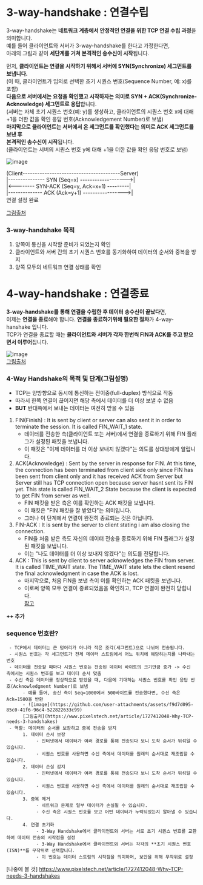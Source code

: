 # 3-way-handshake : 연결수립
3-way-handshake는 **네트워크 계층에서 안정적인 연결을 위한 TCP 연결 수립 과정**을 의미합니다.   
예를 들어 클라이언트와 서버가 3-way-handshake를 한다고 가정한다면,     
아래의 그림과 같이 **세단계를 거쳐 본격적인 송수신이 시작**됩니다.     

먼저, **클라이언트는 연결을 시작하기 위해서 서버에 SYN(Synchronize) 세그먼트를 보냅니다.**     
(이 때, 클라이언트가 임의로 선택한 초기 시퀀스 번호(Sequence Number, 예: x)를 포함)    
**다음으로 서버에서는 요청을 확인했고 시작하자는 의미로 SYN + ACK(Synchronize-Acknowledge) 세그먼트로 응답**합니다.    
(서버는 자체 초기 시퀀스 번호(예: y)를 생성하고, 클라이언트의 시퀀스 번호 x에 대해 +1을 더한 값을 확인 응답 번호(Acknowledgement Number)로 보냄)    
**마지막으로 클라이언트는 서버에서 온 세그먼트를 확인했다는 의미로 ACK 세그먼트를 보낸 후     
본격적인 송수신이 시작**됩니다.     
(클라이언트는 서버의 시퀀스 번호 y에 대해 +1을 더한 값을 확인 응답 번호로 보냄)    

![image](https://github.com/user-attachments/assets/4ef1b0d2-57e4-477c-80a8-c1509007f9e3)     

     
(Client----------------------------------------Server)        
   |--------------- SYN (Seq=x) ------------------->|      
   |<-------- SYN-ACK (Seq=y, Ack=x+1) ---------|     
   |-------------- ACK (Ack=y+1) ----------------->|        
                연결 설정 완료         
   
[그림출처](https://www.geeksforgeeks.org/tcp-3-way-handshake-process/)

### 3-way-handshake 목적
1. 양쪽이 통신을 시작할 준비가 되었는지 확인    
2. 클라이언트와 서버 간의 초기 시퀀스 번호를 동기화하여 데이터의 순서와 중복을 방지    
3. 양쪽 모두의 네트워크 연결 상태를 확인    
        
# 4-way-handshake : 연결종료
**3-way-handshake를 통해 연결을 수립한 후 데이터 송수신이 끝났다**면,   
이제는 **연결을 종료**해야 합니다. **연결을 종료하기위해 필요한 절차**가 4-way-hanshake 입니다.   
TCP가 연결을 종료할 때는 **클라이언트와 서버가 각자 한번씩 FIN과 ACK를 주고 받으면서 이루어**집니다.

![image](https://github.com/user-attachments/assets/1097735d-1c51-45f9-b5b3-8e466b22de03)    
[그림출처](https://www.linkedin.com/pulse/tcp-4-way-termination-handshake-ibraham-ajazz)      

### 4-Way Handshake의 목적 및 단계(그림설명)
- TCP는 양방향으로 동시에 통신하는 전이중(full-duplex) 방식으로 작동
- 따라서 한쪽 연결이 끊어지면 해당 측에서 데이터를 더 이상 보낼 수 없음
- **BUT** 반대쪽에서 보내는 데이터는 여전히 받을 수 있음
1. FIN(Finish) : It is sent by client or server can also sent it in order to terminate the session. It is called FIN_WAIT_1 state.
     - 데이터를 전송한 측(클라이언트 또는 서버)에서 연결을 종료하기 위해 FIN 플래그가 설정된 패킷을 보냅니다.
     - 이 패킷은 "이제 데이터를 더 이상 보내지 않겠다"는 의도를 상대방에게 알립니다.
3. ACK(Acknowledge) : Sent by the server in response for FIN.
At this time, the connection has been terminated from client side only since FIN has been sent from client only and it has received ACK from Server but Server still has TCP connection open because server hasnt sent its FIN yet. This state is called FIN_WAIT_2 State because the client is expected to get FIN from server as well.
     - FIN 패킷을 받은 측은 이를 확인하는 ACK 패킷을 보냅니다.
     - 이 패킷은 "FIN 패킷을 잘 받았다"는 의미입니다.
     - 그러나 이 단계에서 연결이 완전히 종료되는 것은 아닙니다.
5. FIN-ACK : It is sent by the server to client stating i am also closing the connection.
     - FIN을 처음 받은 측도 자신의 데이터 전송을 종료하기 위해 FIN 플래그가 설정된 패킷을 보냅니다.
     - 이는 "나도 데이터를 더 이상 보내지 않겠다"는 의도를 전달합니다.
7. ACK : This is sent by client to server acknowledges the FIN from server. It is called TIME_WAIT state. The TIME_WAIT state lets the client resend the final acknowledgment in case the ACK is lost.
     - 마지막으로, 처음 FIN을 보낸 측이 이를 확인하는 ACK 패킷을 보냅니다.
     - 이로써 양쪽 모두 연결이 종료되었음을 확인하고, TCP 연결이 완전히 닫힙니다.    
[참고](https://www.linkedin.com/pulse/tcp-4-way-termination-handshake-ibraham-ajazz)
     
**++ 추가**
### sequence 번호란?
     - TCP에서 데이터는 큰 덩어리가 아니라 작은 조각(세그먼트)으로 나뉘어 전송됩니다.     
     - 시퀀스 번호는 각 세그먼트가 전체 데이터 스트림에서 어느 위치에 해당하는지를 나타내는 번호
     - 데이터를 전송할 때마다 시퀀스 번호는 전송된 데이터 바이트의 크기만큼 증가 -> 수신 측에서는 시퀀스 번호를 보고 데이터 순서 맞춤
     - 수신 측은 데이터를 정상적으로 받았을 때, 다음에 기대하는 시퀀스 번호를 확인 응답 번호(Acknowledgment Number)로 보냄
          - 예를 들어, 송신 측이 Seq=1000에서 500바이트를 전송했다면, 수신 측은 Ack=1500을 반환
          - ![image](https://github.com/user-attachments/assets/f9d7d095-85c0-41f6-96c4-522822633c99)    
          [그림출처](https://www.pixelstech.net/article/1727412048-Why-TCP-needs-3-handshakes)
     - 역할: 데이터의 순서를 보장하고 중복 전송을 방지
          1. 데이터 순서 보장
               - 인터넷에서 데이터가 여러 경로를 통해 전송되다 보니 도착 순서가 뒤섞일 수 있습니다.
               - 시퀀스 번호를 사용하면 수신 측에서 데이터를 원래의 순서대로 재조립할 수 있습니다.
          2. 데이터 손실 감지
               - 인터넷에서 데이터가 여러 경로를 통해 전송되다 보니 도착 순서가 뒤섞일 수 있습니다.
               - 시퀀스 번호를 사용하면 수신 측에서 데이터를 원래의 순서대로 재조립할 수 있습니다.
          3. 중복 제거
               - 네트워크 문제로 일부 데이터가 손실될 수 있습니다.
               - 수신 측은 시퀀스 번호를 보고 어떤 데이터가 누락되었는지 알아낼 수 있습니다.
          4. 연결 초기화
               - 3-Way Handshake에서 클라이언트와 서버는 서로 초기 시퀀스 번호를 교환하여 데이터 전송의 시작점을 설정
               - 3-Way Handshake에서 클라이언트와 서버는 각각의 **초기 시퀀스 번호(ISN)**를 무작위로 선택합니다.
               - 이 번호는 데이터 스트림의 시작점을 의미하며, 보안을 위해 무작위로 설정
       
[나중에 볼 것] https://www.pixelstech.net/article/1727412048-Why-TCP-needs-3-handshakes
